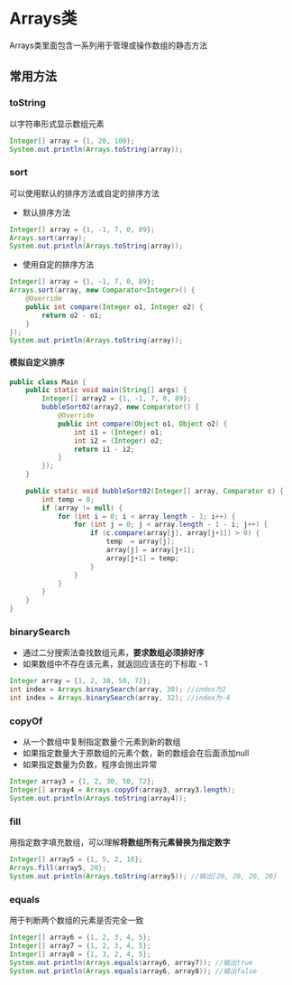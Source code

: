 # Arrays类

Arrays类里面包含一系列用于管理或操作数组的静态方法

## 常用方法

### toString

以字符串形式显示数组元素

```Java
Integer[] array = {1, 20, 100};
System.out.println(Arrays.toString(array));
```

### sort

可以使用默认的排序方法或自定的排序方法

-   默认排序方法

```Java
Integer[] array = {1, -1, 7, 0, 89};
Arrays.sort(array);
System.out.println(Arrays.toString(array));
```

-   使用自定的排序方法

```Java
Integer[] array = {1, -1, 7, 0, 89};
Arrays.sort(array, new Comparator<Integer>() {
    @Override
    public int compare(Integer o1, Integer o2) {
        return o2 - o1;
    }
});
System.out.println(Arrays.toString(array));
```

#### 模拟自定义排序

```Java
public class Main {
    public static void main(String[] args) {
        Integer[] array2 = {1, -1, 7, 0, 89};
        bubbleSort02(array2, new Comparator() {
            @Override
            public int compare(Object o1, Object o2) {
                int i1 = (Integer) o1;
                int i2 = (Integer) o2;
                return i1 - i2;
            }
        }); 
    }
    
    public static void bubbleSort02(Integer[] array, Comparator c) {
        int temp = 0;
        if (array != null) {
            for (int i = 0; i < array.length - 1; i++) {
                for (int j = 0; j < array.length - 1 - i; j++) {
                    if (c.compare(array[j], array[j+1]) > 0) {
                        temp  = array[j];
                        array[j] = array[j+1];
                        array[j+1] = temp;
                    }
                }
            }
        }
    }
}
```

### binarySearch

-   通过二分搜索法查找数组元素，**要求数组必须排好序**
-   如果数组中不存在该元素，就返回应该在的下标取 - 1

```Java
Integer array = {1, 2, 30, 50, 72};
int index = Arrays.binarySearch(array, 30); //index为2
int index = Arrays.binarySearch(array, 32); //index为-4
```

### copyOf

-   从一个数组中复制指定数量个元素到新的数组
-   如果指定数量大于原数组的元素个数，新的数组会在后面添加null
-   如果指定数量为负数，程序会抛出异常

```Java
Integer array3 = {1, 2, 30, 50, 72};
Integer[] array4 = Arrays.copyOf(array3, array3.length);
System.out.println(Arrays.toString(array4));
```

### fill

用指定数字填充数组，可以理解**将数组所有元素替换为指定数字**

```Java
Integer[] array5 = {1, 5, 2, 10};
Arrays.fill(array5, 20);
System.out.println(Arrays.toString(array5)); //输出[20, 20, 20, 20]
```

### equals

用于判断两个数组的元素是否完全一致

```Java
Integer[] array6 = {1, 2, 3, 4, 5};
Integer[] array7 = {1, 2, 3, 4, 5};
Integer[] array8 = {1, 3, 2, 4, 5};
System.out.println(Arrays.equals(array6, array7)); //输出true
System.out.println(Arrays.equals(array6, array8)); //输出false
```

